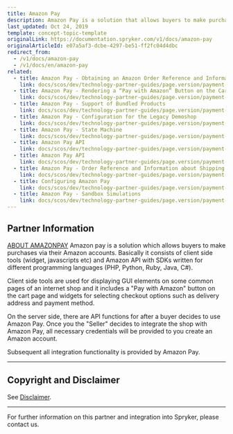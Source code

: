```yaml
---
title: Amazon Pay
description: Amazon Pay is a solution that allows buyers to make purchases from Spryker-based shops via their Amazon accounts.
last_updated: Oct 24, 2019
template: concept-topic-template
originalLink: https://documentation.spryker.com/v1/docs/amazon-pay
originalArticleId: e07a5af3-dcbe-4297-be51-ff2fc04d4dbc
redirect_from:
  - /v1/docs/amazon-pay
  - /v1/docs/en/amazon-pay
related:
  - title: Amazon Pay - Obtaining an Amazon Order Reference and Information About Shipping Addresses
    link: docs/scos/dev/technology-partner-guides/page.version/payment-partners/amazon-pay/scos-integration/amazon-pay-obtaining-an-amazon-order-reference-and-information-about-shipping-addresses.html
  - title: Amazon Pay - Rendering a “Pay with Amazon” Button on the Cart Page
    link: docs/scos/dev/technology-partner-guides/page.version/payment-partners/amazon-pay/legacy-demoshop-integration/amazon-pay-rendering-a-pay-with-amazon-button-on-the-cart-page.html
  - title: Amazon Pay - Support of Bundled Products
    link: docs/scos/dev/technology-partner-guides/page.version/payment-partners/amazon-pay/legacy-demoshop-integration/amazon-pay-support-of-bundled-products.html
  - title: Amazon Pay - Configuration for the Legacy Demoshop
    link: docs/scos/dev/technology-partner-guides/page.version/payment-partners/amazon-pay/legacy-demoshop-integration/amazon-pay-configuration-for-the-legacy-demoshop.html
  - title: Amazon Pay - State Machine
    link: docs/scos/dev/technology-partner-guides/page.version/payment-partners/amazon-pay/legacy-demoshop-integration/amazon-pay-state-machine.html
  - title: Amazon Pay API
    link: docs/scos/dev/technology-partner-guides/page.version/payment-partners/amazon-pay/legacy-demoshop-integration/amazon-pay-api.html
  - title: Amazon Pay API
    link: docs/scos/dev/technology-partner-guides/page.version/payment-partners/amazon-pay/scos-integration/amazon-pay-api.html
  - title: Amazon Pay - Order Reference and Information about Shipping Addresses
    link: docs/scos/dev/technology-partner-guides/page.version/payment-partners/amazon-pay/legacy-demoshop-integration/amazon-pay-order-reference-and-information-about-shipping-addresses.html
  - title: Configuring Amazon Pay
    link: docs/scos/dev/technology-partner-guides/page.version/payment-partners/amazon-pay/scos-integration/amazon-pay-configuration-for-the-scos.html
  - title: Amazon Pay - Sandbox Simulations
    link: docs/scos/dev/technology-partner-guides/page.version/payment-partners/amazon-pay/scos-integration/amazon-pay-sandbox-simulations.html
---
```


## Partner Information

[ABOUT AMAZONPAY](https://pay.amazon.com/de) 
Amazon pay is a solution which allows buyers to make purchases via their Amazon accounts. Basically it consists of client side tools (widget, javascripts etc) and Amazon API with SDKs written for different programming languages (PHP, Python, Ruby, Java, C#).

Client side tools are used for displaying GUI elements on some common pages of an internet shop and it includes a "Pay with Amazon" button on the cart page and widgets for selecting checkout options such as delivery address and payment method.

On the server side, there are API functions for after a buyer decides to use Amazon Pay. Once you the "Seller" decides to integrate the shop with Amazon Pay, all necessary credentials will be provided to you create an Amazon account.

Subsequent all integration functionality is provided by Amazon Pay.

---

## Copyright and Disclaimer

See [Disclaimer](https://github.com/spryker/spryker-documentation).

---
For further information on this partner and integration into Spryker, please contact us.

<div class="hubspot-forms hubspot-forms--docs">
<div class="hubspot-form" id="hubspot-partners-1">
            <div class="script-embed" data-code="
                                            hbspt.forms.create({
				                                portalId: '2770802',
				                                formId: '163e11fb-e833-4638-86ae-a2ca4b929a41',
              	                                onFormReady: function() {
              		                                const hbsptInit = new CustomEvent('hbsptInit', {bubbles: true});
              		                                document.querySelector('#hubspot-partners-1').dispatchEvent(hbsptInit);
              	                                }
				                            });
            "></div>
</div>
</div>
